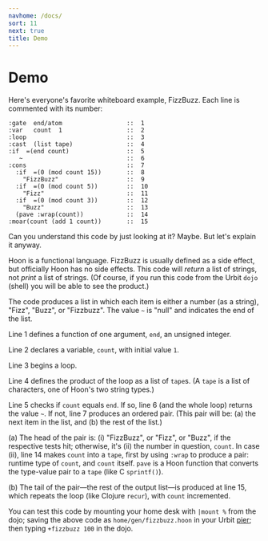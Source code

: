 ```yaml
---
navhome: /docs/
sort: 11
next: true
title: Demo
---
```


# Demo

Here's everyone's favorite whiteboard example, FizzBuzz.  Each
line is commented with its number:

```
:gate  end/atom                  ::  1
:var   count  1                  ::  2
:loop                            ::  3
:cast  (list tape)               ::  4
:if  =(end count)                ::  5
   ~                             ::  6
:cons                            ::  7
  :if  =(0 (mod count 15))       ::  8
    "FizzBuzz"                   ::  9
  :if  =(0 (mod count 5))        ::  10
    "Fizz"                       ::  11
  :if  =(0 (mod count 3))        ::  12
    "Buzz"                       ::  13
  (pave :wrap(count))            ::  14
:moar(count (add 1 count))       ::  15
```

Can you understand this code by just looking at it?  Maybe.
But let's explain it anyway.

Hoon is a functional language.  FizzBuzz is usually defined as a
side effect, but officially Hoon has no side effects.  This code 
will *return* a list of strings, not *print* a list of strings. 
(Of course, if you run this code from the Urbit `dojo` (shell) you 
will be able to see the product.)

The code produces a list in which each item is either a number 
(as a string), "Fizz", "Buzz", or "Fizzbuzz". The value `~` is 
"null" and indicates the end of the list.

Line 1 defines a function of one argument, `end`, an unsigned
integer.

Line 2 declares a variable, `count`, with initial value `1`.

Line 3 begins a loop.

Line 4 defines the product of the loop as a list of `tape`s. 
(A `tape` is a list of characters, one of Hoon's two string 
types.)

Line 5 checks if `count` equals `end`.  If so, line 6 (and the
whole loop) returns the value `~`.  If not, line 7 produces an 
ordered pair.  (This pair will be: (a) the next item in the list, 
and (b) the rest of the list.)

(a) The head of the pair is: (i) "FizzBuzz", or "Fizz", or 
"Buzz", if the respective tests hit; otherwise, it's 
(ii) the number in question, `count`.  In case (ii), line 14 
makes `count` into a `tape`, first by using `:wrap` to produce a 
pair: runtime type of `count`, and `count` itself. `pave` is a 
Hoon function that converts the type-value pair to a `tape` 
(like C `sprintf()`).

(b) The tail of the pair&mdash;the rest of the output list&mdash;is 
produced at line 15, which repeats the loop (like Clojure 
`recur`), with `count` incremented.

You can test this code by mounting your home desk with 
`|mount %` from the dojo; saving the above code as 
`home/gen/fizzbuzz.hoon` in your Urbit 
[pier](https://urbit.org/docs/about/glossary/); then typing 
`+fizzbuzz 100` in the dojo.
